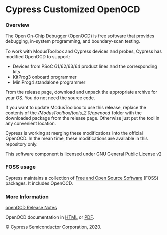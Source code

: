 Cypress Customized OpenOCD
===============

### Overview

The Open On-Chip Debugger (OpenOCD) is free software that provides debugging, in-system programming, and boundary-scan testing.

To work with ModusToolbox and Cypress devices and probes, Cypress has modified OpenOCD to support:
- Devices from PSoC 61/62/63/64 product lines and the corresponding kits
- KitProg3 onboard programmer
- MiniProg4 standalone programmer

From the release page, download and unpack the appropriate archive for your OS. You do not need the source code. 

If you want to update ModusToolbox to use this release, replace the contents of the  */ModusToolbox/tools_2.0/openocd* folder with the downloaded package from the release page. Otherwise just put the tool in any convenient location. 

Cypress is  working at merging these modifications into the official OpenOCD. In the mean time, these modifications are available in this repository only.

This software component is licensed under GNU General Public License v2

### FOSS usage

Cypress maintains a collection of [Free and Open Source Software]( https://www.cypress.com/documentation/software-and-drivers/modustoolbox-foss-packages) (FOSS) packages. It includes OpenOCD.

### More Information

[openOCD Release Notes](https://github.com/cypresssemiconductorco/openocd/blob/cypress/RELEASE.MD)

OpenOCD documentation in [HTML](http://openocd.org/doc/html/index.html) or [PDF](http://openocd.org/doc/pdf/openocd.pdf).

© Cypress Semiconductor Corporation, 2020.
